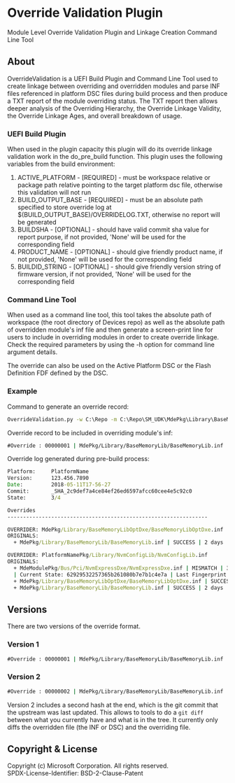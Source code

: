 # Override Validation Plugin

Module Level Override Validation Plugin and Linkage Creation Command Line Tool

## About

OverrideValidation is a UEFI Build Plugin and Command Line Tool used to create
linkage between overriding and overridden modules and parse INF files referenced
in platform DSC files during build process and then produce a TXT report of the
module overriding status.  The TXT report then allows deeper analysis of the
Overriding Hierarchy, the Override Linkage Validity, the Override Linkage Ages,
and overall breakdown of usage.

### UEFI Build Plugin

When used in the plugin capacity this plugin will do its override linkage
validation work in the do_pre_build function.  This plugin uses the following
variables from the build environment:

 1. ACTIVE_PLATFORM - [REQUIRED] - must be workspace relative or package path
    relative pointing to the target platform dsc file, otherwise this validation
    will not run
 1. BUILD_OUTPUT_BASE - [REQUIRED] - must be an absolute path specified to store
    override log at $(BUILD_OUTPUT_BASE)/OVERRIDELOG.TXT, otherwise no report
    will be generated
 1. BUILDSHA - [OPTIONAL] - should have valid commit sha value for report
    purpose, if not provided, 'None' will be used for the corresponding field
 1. PRODUCT_NAME - [OPTIONAL] - should give friendly product name, if not
    provided, 'None' will be used for the corresponding field
 1. BUILDID_STRING - [OPTIONAL] - should give friendly version string of
    firmware version, if not provided, 'None' will be used for the corresponding
    field

### Command Line Tool

When used as a command line tool, this tool takes the absolute path of workspace
(the root directory of Devices repo) as well as the absolute path of overridden
module's inf file and then generate a screen-print line for users to include in
overriding modules in order to create override linkage. Check the required
parameters by using the -h option for command line argument details.

The override can also be used on the Active Platform DSC or the Flash Definition
FDF defined by the DSC.

### Example

Command to generate an override record:

``` cmd
OverrideValidation.py -w C:\Repo -m C:\Repo\SM_UDK\MdePkg\Library\BaseMemoryLib\BaseMemoryLib.inf
```

Override record to be included in overriding module's inf:

``` cmd
#Override : 00000001 | MdePkg/Library/BaseMemoryLib/BaseMemoryLib.inf | cc255d9de141fccbdfca9ad02e0daa47 | 2018-05-09T17-54-17
```

Override log generated during pre-build process:

``` cmd
Platform:     PlatformName
Version:      123.456.7890
Date:         2018-05-11T17-56-27
Commit:       _SHA_2c9def7a4ce84ef26ed6597afcc60cee4e5c92c0
State:        3/4

Overrides
----------------------------------------------------------------

OVERRIDER: MdePkg/Library/BaseMemoryLibOptDxe/BaseMemoryLibOptDxe.inf
ORIGINALS:
  + MdePkg/Library/BaseMemoryLib/BaseMemoryLib.inf | SUCCESS | 2 days

OVERRIDER: PlatformNamePkg/Library/NvmConfigLib/NvmConfigLib.inf
ORIGINALS:
  + MdeModulePkg/Bus/Pci/NvmExpressDxe/NvmExpressDxe.inf | MISMATCH | 35 days
  | Current State: 62929532257365b261080b7e7b1c4e7a | Last Fingerprint: dc9f5e3af1efbac6cf5485b672291903
  + MdePkg/Library/BaseMemoryLibOptDxe/BaseMemoryLibOptDxe.inf | SUCCESS | 0 days
  + MdePkg/Library/BaseMemoryLib/BaseMemoryLib.inf | SUCCESS | 2 days

```

## Versions

There are two versions of the override format.

### Version 1

``` cmd
#Override : 00000001 | MdePkg/Library/BaseMemoryLib/BaseMemoryLib.inf | cc255d9de141fccbdfca9ad02e0daa47 | 2018-05-09T17-54-17
```

### Version 2

``` cmd
#Override : 00000002 | MdePkg/Library/BaseMemoryLib/BaseMemoryLib.inf | cc255d9de141fccbdfca9ad02e0daa47 | 2018-05-09T17-54-17 | 575096df6a
```

Version 2 includes a second hash at the end, which is the git commit that the
upstream was last updated. This allows to tools to do a `git diff` between what
you currently have and what is in the tree. It currently only diffs the
overridden file (the INF or DSC) and the overriding file.

## Copyright & License

Copyright (c) Microsoft Corporation. All rights reserved.  
SPDX-License-Identifier: BSD-2-Clause-Patent
